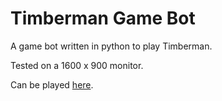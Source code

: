 # Timberman Game Bot

A game bot written in python to play Timberman.


Tested on a 1600 x 900 monitor.


Can be played [here](https://goo.gl/ykbm1S).
